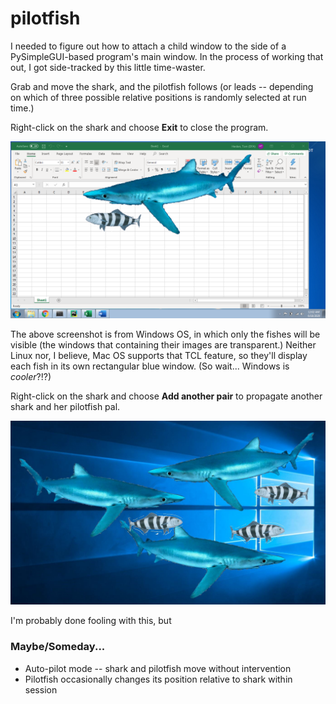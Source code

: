 # pilotfish

I needed to figure out how to attach a child window to the side of
a PySimpleGUI-based program's main window.  In the process of working
that out, I got side-tracked by this little time-waster.

Grab and move the shark, and the pilotfish follows (or leads --
depending on which of three possible relative positions is randomly
selected at run time.)  

Right-click on the shark and choose **Exit** to close the program.

![Screenshot](https://github.com/therden/pilotfish/raw/master/images/Screenshot_Linux.png "Pilotfish and blue shark")

The above screenshot is from Windows OS, in which only the fishes will be visible (the windows that containing their images are transparent.) Neither Linux nor, I believe, Mac OS supports that TCL feature, so they'll display each fish in its own rectangular blue window. (So wait... Windows is *cooler*?!?)

Right-click on the shark and choose **Add another pair** to propagate another
shark and her pilotfish pal.

![Screenshot](https://github.com/therden/pilotfish/raw/master/images/Screenshot_Windows.jpg "Blue sharks and pilotfishes")

I'm probably done fooling with this, but

### Maybe/Someday...
* Auto-pilot mode -- shark and pilotfish move without intervention
* Pilotfish occasionally changes its position relative to shark within session
